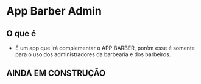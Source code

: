 # App Barber Admin

## O que é 
- É um app que irá complementar o APP BARBER, porém esse é somente para o uso dos administradores da barbearia e dos barbeiros.

## AINDA EM CONSTRUÇÃO